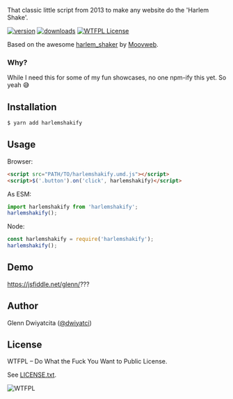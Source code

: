 That classic little script from 2013 to make any website do the 'Harlem Shake'.

[![version](https://img.shields.io/npm/v/harlemshakify.svg)](https://www.npmjs.com/package/harlemshakify)
[![downloads](https://img.shields.io/npm/dt/harlemshakify.svg)](http://npm-stat.com/charts.html?package=harlemshakify)
[![WTFPL License](https://img.shields.io/badge/license-WTFPL-red.svg)](https://raw.githubusercontent.com/dwiyatci/harlemshakify/master/LICENSE.txt)

Based on the awesome [harlem_shaker](https://github.com/moovweb/harlem_shaker) by [Moovweb](https://moovweb.com).

### Why?
While I need this for some of my fun showcases, no one npm-ify this yet. So yeah :sweat_smile:

## Installation
```sh
$ yarn add harlemshakify
```

## Usage
Browser:
```html
<script src="PATH/TO/harlemshakify.umd.js"></script>
<script>$('.button').on('click', harlemshakify)</script>
```

As ESM:
```javascript
import harlemshakify from 'harlemshakify';
harlemshakify();
```

Node:
```javascript
const harlemshakify = require('harlemshakify');
harlemshakify();
```

## Demo
https://jsfiddle.net/glenn/???

## Author
Glenn Dwiyatcita ([@dwiyatci](https://tiny.cc/dwiyatci))

## License
WTFPL – Do What the Fuck You Want to Public License.

See [LICENSE.txt](LICENSE.txt). 

![WTFPL](http://www.wtfpl.net/wp-content/uploads/2012/12/wtfpl-badge-1.png)
